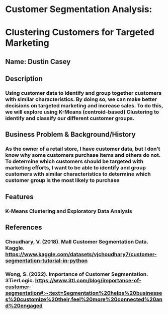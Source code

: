 # Customer Segmentation Analysis: 
# Clustering Customers for Targeted Marketing
 
## Name: Dustin Casey


## Description

### Using customer data to identify and group together customers with similar characteristics. By doing so, we can make better decisions on targeted marketing and increase sales. To do this, we will explore using K-Means (centroid-based) Clustering to identify and classify our different customer groups.


## Business Problem & Background/History

### As the owner of a retail store, I have customer data, but I don’t know why some customers purchase items and others do not. To determine which customers should be targeted with marketing efforts, I want to be able to identify and group customers with similar characteristics to determine which customer group is the most likely to purchase


## Features

### K-Means Clustering and Exploratory Data Analysis


## References

### Choudhary, V. (2018). Mall Customer Segmentation Data. Kaggle. https://www.kaggle.com/datasets/vjchoudhary7/customer-segmentation-tutorial-in-python 

### Wong, S. (2022). Importance of Customer Segmentation. 3TierLogic. https://www.3tl.com/blog/importance-of-customer-segmentation#:~:text=Segmentation%20helps%20businesses%20customize%20their,feel%20more%20connected%20and%20engaged 
